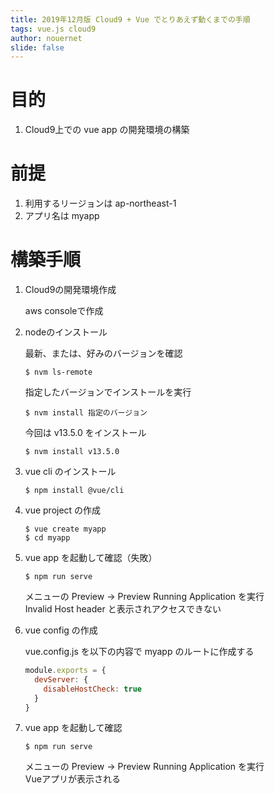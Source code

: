 ```yaml
---
title: 2019年12月版 Cloud9 + Vue でとりあえず動くまでの手順
tags: vue.js cloud9
author: nouernet
slide: false
---
```


# 目的

  1. Cloud9上での vue app の開発環境の構築

# 前提  

  1. 利用するリージョンは ap-northeast-1  
  1. アプリ名は myapp

# 構築手順
<ol>
<li>Cloud9の開発環境作成  

  aws consoleで作成

</li><li>nodeのインストール

  最新、または、好みのバージョンを確認

```console
$ nvm ls-remote
```
  指定したバージョンでインストールを実行

```console
$ nvm install 指定のバージョン
```

今回は v13.5.0 をインストール

```console
$ nvm install v13.5.0
```

</li><li>vue cli のインストール

```console
$ npm install @vue/cli
```

</li><li>vue project の作成

```console
$ vue create myapp 
$ cd myapp
```

</li><li>vue app を起動して確認（失敗）

```console
$ npm run serve 
```

  メニューの Preview -> Preview Running Application を実行  
  Invalid Host header と表示されアクセスできない

</li><li>vue config の作成

vue.config.js を以下の内容で myapp のルートに作成する

```vue.config.js
module.exports = {
  devServer: {
    disableHostCheck: true
  }
}
```

</li><li>vue app を起動して確認

```console
$ npm run serve 
```

  メニューの Preview -> Preview Running Application を実行  
  Vueアプリが表示される

</li>
</ol>
